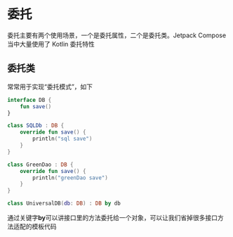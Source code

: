 # 委托
委托主要有两个使用场景，一个是委托属性，二个是委托类。Jetpack Compose 当中大量使用了 Kotlin 委托特性
## 委托类
常常用于实现“委托模式”，如下
```kotlin
interface DB {
    fun save()
}

class SQLDb : DB {
    override fun save() {
        println("sql save")
    }
}

class GreenDao : DB {
    override fun save() {
        println("greenDao save")
    }
}

class UniversalDB(db: DB) : DB by db

```
通过关键字**by**可以讲接口里的方法委托给一个对象，可以让我们省掉很多接口方法适配的模板代码

